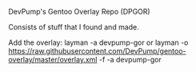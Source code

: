 DevPump's Gentoo Overlay Repo (DPGOR)

Consists of stuff that I found and made.

Add the overlay:
    layman -a devpump-gor
    or
    layman -o https://raw.githubusercontent.com/DevPump/gentoo-overlay/master/overlay.xml -f -a devpump-gor

